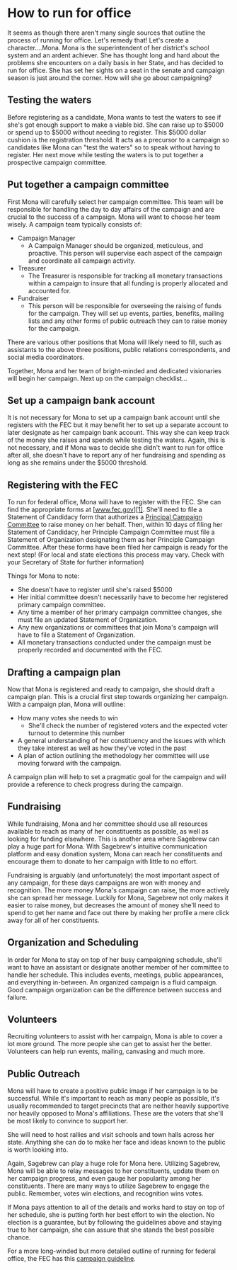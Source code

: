 # How to run for office #
It seems as though there aren't many single sources that outline the process of 
running for office. Let's remedy that! Let's create a character....Mona. Mona 
is the superintendent of her district's school system and an ardent achiever. 
She has thought long and hard about the problems she encounters on a daily 
basis in her State, and has decided to run for office. She has set her sights 
on a seat in the senate and campaign season is just around the corner. How will 
she go about campaigning?

## Testing the waters ##
Before registering as a candidate, Mona wants to test the waters to see if 
she's got enough support to make a viable bid. She can raise up to $5000 or 
spend up to $5000 without needing to register. This $5000 dollar cushion is 
the registration threshold. It acts as a precursor to a campaign so candidates 
like Mona can "test the waters" so to speak without having to register. Her 
next move while testing the waters is to put together a prospective campaign 
committee.

## Put together a campaign committee ##
First Mona will carefully select her campaign committee. This team will be 
responsible for handling the day to day affairs of the campaign and are crucial 
to the success of a campaign. Mona will want to choose her team wisely. A 
campaign team typically consists of:

- Campaign Manager
    - A Campaign Manager should be organized, meticulous, and proactive. This 
      person will supervise each aspect of the campaign and coordinate all 
      campaign activity.
- Treasurer
    - The Treasurer is responsible for tracking all monetary transactions 
      within a campaign to insure that all funding is properly allocated and 
      accounted for.
- Fundraiser
    - This person will be responsible for overseeing the raising of funds for 
      the campaign. They will set up events, parties, benefits, mailing lists 
      and any other forms of public outreach they can to raise money for the 
      campaign.

There are various other positions that Mona will likely need to fill, such as 
assistants to the above three positions, public relations correspondents, and 
social media coordinators.

Together, Mona and her team of bright-minded and dedicated visionaries will 
begin her campaign. Next up on the campaign checklist...

## Set up a campaign bank account ##
It is not necessary for Mona to set up a campaign bank account until she 
registers with the FEC but it may benefit her to set up a separate account 
to later designate as her campaign bank account. This way she can keep track 
of the money she raises and spends while testing the waters. Again, this is 
not necessary, and if Mona was to decide she didn't want to run for office 
after all, she doesn't have to report any of her fundraising and spending as 
long as she remains under the $5000 threshold.

## Registering with the FEC ##
To run for federal office, Mona will have to register with the FEC. She can 
find the appropriate forms at [www.fec.gov][1]. She'll need to file a Statement of 
Candidacy form that authorizes a [Principal Campaign Committee][4] to raise money 
on her behalf. Then, within 10 days of filing her Statement of Candidacy, her 
Principle Campaign Committee must file a Statement of Organization designating 
them as her Principle Campaign Committee. After these forms have been filed her
campaign is ready for the next step! (For local and state elections this 
process may vary. Check with your Secretary of State for further information)

Things for Mona to note:

- She doesn't have to register until she's raised $5000
- Her initial committee doesn't necessarily have to become her registered 
  primary campaign committee.
- Any time a member of her primary campaign committee changes, she must file an 
  updated Statement of Organization.
- Any new organizations or committees that join Mona's campaign will have to 
  file a Statement of Organization.
- All monetary transactions conducted under the campaign must be properly 
  recorded and documented with the FEC.

## Drafting a campaign plan ##
Now that Mona is registered and ready to campaign, she should draft a campaign 
plan. This is a crucial first step towards organizing her campaign. With a 
campaign plan, Mona will outline:

- How many votes she needs to win
    - She'll check the number of registered voters and the expected voter 
      turnout to determine this number
- A general understanding of her constituency and the issues with which they 
  take interest as well as how they've voted in the past
- A plan of action outlining the methodology her committee will use moving 
  forward with the campaign.

A campaign plan will help to set a pragmatic goal for the campaign and will 
provide a reference to check progress during the campaign.  


## Fundraising ##
While fundraising, Mona and her committee should use all resources available to 
reach as many of her constituents as possible, as well as looking for funding 
elsewhere. This is another area where Sagebrew can play a huge part for Mona. 
With Sagebrew's intuitive communication platform and easy donation system, Mona 
can reach her constituents and encourage them to donate to her campaign with 
little to no effort.

Fundraising is arguably (and unfortunately) the most important aspect of any 
campaign, for these days campaigns are won with money and recognition. The more 
money Mona's campaign can raise, the more actively she can spread her message. 
Luckily for Mona, Sagebrew not only makes it easier to raise money, but 
decreases the amount of money she'll need to spend to get her name and face
out there by making her profile a mere click away for all of her constituents.

## Organization and Scheduling ##
In order for Mona to stay on top of her busy campaigning schedule, she'll want 
to have an assistant or designate another member of her committee to handle her 
schedule. This includes events, meetings, public appearances, and everything 
in-between. An organized campaign is a fluid campaign. Good campaign 
organization can be the difference between success and failure.

## Volunteers ##
Recruiting volunteers to assist with her campaign, Mona is able to cover a 
lot more ground. The more people she can get to assist her the better. 
Volunteers can help run events, mailing, canvasing and much more.

## Public Outreach ##
Mona will have to create a positive public image if her campaign is to be 
successful. While it's important to reach as many people as possible, it's 
usually recommended to target precincts that are neither heavily supportive 
nor heavily opposed to Mona's affiliations. These are the voters that she'll
be most likely to convince to support her.

She will need to host rallies and visit schools and town halls across her 
state. Anything she can do to make her face and ideas known to the public is 
worth looking into.

Again, Sagebrew can play a huge role for Mona here. Utilizing Sagebrew, Mona 
will be able to relay messages to her constituents, update them on her campaign 
progress, and even gauge her popularity among her constituents. There are many 
ways to utilize Sagebrew to engage the public. Remember, votes win elections, 
and recognition wins votes.

If Mona pays attention to all of the details and works hard to stay on top of 
her schedule, she is putting forth her best effort to win the election. No 
election is a guarantee, but by following the guidelines above and staying true 
to her campaign, she can assure that she stands the best possible chance.

For a more long-winded but more detailed outline of running for federal office, 
the FEC has this [campaign guideline][2].


[1]: http://www.fec.gov/ans/answers_general.shtml
[2]: http://www.fec.gov/pdf/candgui.pdf
[4]: /help/quest/principal_campaign_committee/
